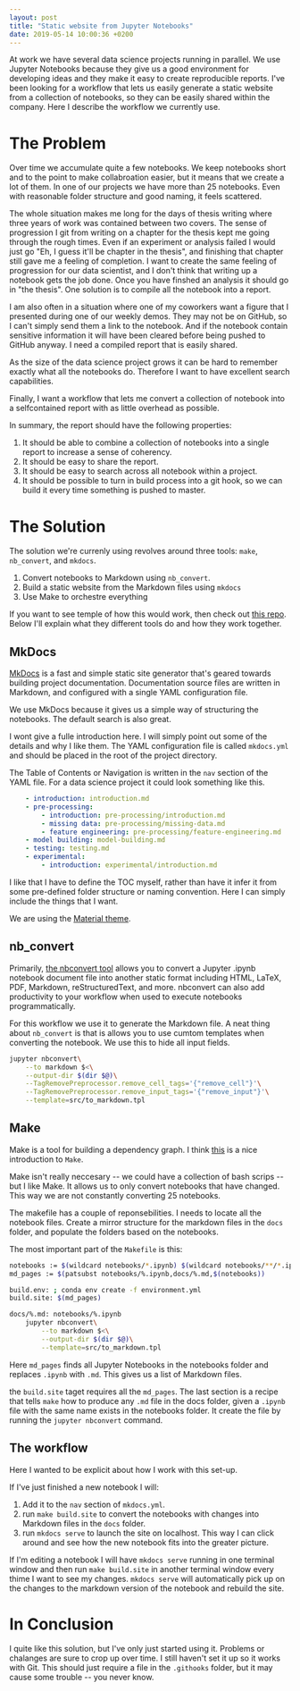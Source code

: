 ```yaml
---
layout: post
title: "Static website from Jupyter Notebooks"
date: 2019-05-14 10:00:36 +0200
---
```


At work we have several data science projects running in parallel. We use Jupyter Notebooks because they give us a good environment for developing ideas and they make it easy to create reproducible reports. I've been looking for a workflow that lets us easily generate a static website from a collection of notebooks, so they can be easily shared within the company. Here I describe the workflow we currently use.

# The Problem

Over time we accumulate quite a few notebooks. We keep notebooks short and to the point to make collabroation easier, but it means that we create a lot of them. In one of our projects we have more than 25 notebooks. Even with reasonable folder structure and good naming, it feels scattered. 

The whole situation makes me long for the days of thesis writing where three years of work was contained between two covers. The sense of progression I git from writing on a chapter for the thesis kept me going through the rough times. Even if an experiment or analysis failed I would just go "Eh, I guess it'll be chapter in the thesis", and finishing that chapter still gave me a feeling of completion. I want to create the same feeling of progression for our data scientist, and I don't think that writing up a notebook gets the job done. Once you have finshed an analysis it should go in "the thesis". One solution is to compile all the notebook into a report.

I am also often in a situation where one of my coworkers want a figure that I  presented during one of our weekly demos. They may not be on GitHub, so I can't simply send them a link to the notebook. And if the notebook contain sensitive information it will have been cleared before being pushed to GitHub anyway. I need a compiled report that is easily shared.

As the size of the data science project grows it can be hard to remember exactly what all the notebooks do. Therefore I want to have excellent search capabilities.  

Finally, I want a workflow that lets me convert a collection of notebook into a selfcontained report with as little overhead as possible. 

In summary, the report should have the following properties:

1. It should be able to combine a collection of notebooks into a single report to increase a sense of coherency.
1. It should be easy to share the report.
1. It should be easy to search across all notebook within a project. 
1. It should be possible to turn in build process into a git hook, so we can build it every time something is pushed to master. 

# The Solution

The solution we're currenly using revolves around three tools: `make`, `nb_convert`, and `mkdocs`.

1. Convert notebooks to Markdown using `nb_convert`.
1. Build a static website from the Markdown files using `mkdocs`
1. Use Make to orchestre everything

If you want to see temple of how this would work, then check out [this repo](https://github.com/mikkelhartmann/jupyter-notebooks-to-static-website-template). Below I'll explain what they different tools do and how they work together.

## MkDocs

[MkDocs](https://www.mkdocs.org/) is a fast and simple static site generator that's geared towards building project documentation. Documentation source files are written in Markdown, and configured with a single YAML configuration file.

We use MkDocs because it gives us a simple way of structuring the notebooks. The default search is also great.

I wont give a fulle introduction here. I will simply point out some of the details and why I like them. The YAML configuration file is called `mkdocs.yml` and should be placed in the root of the project directory. 

The Table of Contents or Navigation is written in the `nav` section of the YAML file. For a data science project it could look something like this.

```yml
    - introduction: introduction.md
    - pre-processing:
        - introduction: pre-processing/introduction.md
        - missing data: pre-processing/missing-data.md
        - feature engineering: pre-processing/feature-engineering.md
    - model building: model-building.md
    - testing: testing.md
    - experimental: 
        - introduction: experimental/introduction.md
```

I like that I have to define the TOC myself, rather than have it infer it from some pre-defined folder structure or naming convention. Here I can simply include the things that I want.

We are using the [Material theme](https://squidfunk.github.io/mkdocs-material/).

## nb_convert

Primarily, [the nbconvert tool](https://nbconvert.readthedocs.io/en/latest/) allows you to convert a Jupyter .ipynb notebook document file into another static format including HTML, LaTeX, PDF, Markdown, reStructuredText, and more. nbconvert can also add productivity to your workflow when used to execute notebooks programmatically.

For this workflow we use it to generate the Markdown file. A neat thing about `nb_convert` is that is allows you to use cumtom templates when converting the notebook. We use this to hide all input fields. 

```bash
jupyter nbconvert\
    --to markdown $<\
    --output-dir $(dir $@)\
    --TagRemovePreprocessor.remove_cell_tags='{"remove_cell"}'\
    --TagRemovePreprocessor.remove_input_tags='{"remove_input"}'\
    --template=src/to_markdown.tpl
```

## Make

Make is a tool for building a dependency graph. I think [this](https://mads-hartmann.com/2016/08/20/make.html) is a nice introduction to `Make`.

Make isn't really neccesary -- we could have a collection of bash scrips -- but I like Make. It allows us to only convert notebooks that have changed. This way we are not constantly converting 25 notebooks.

The makefile has a couple of reponsebilities. I needs to locate all the notebook files. Create a mirror structure for the markdown files in the `docs` folder, and populate the folders based on the notebooks.

The most important part of the `Makefile` is this:

```bash
notebooks := $(wildcard notebooks/*.ipynb) $(wildcard notebooks/**/*.ipynb)
md_pages := $(patsubst notebooks/%.ipynb,docs/%.md,$(notebooks))

build.env: ; conda env create -f environment.yml
build.site: $(md_pages)

docs/%.md: notebooks/%.ipynb
	jupyter nbconvert\
		--to markdown $<\
		--output-dir $(dir $@)\
		--template=src/to_markdown.tpl
```

Here `md_pages` finds all Jupyter Notebooks in the notebooks folder and replaces `.ipynb` with `.md`. This gives us a list of Markdown files.

the `build.site` taget requires all the `md_pages`. The last section is a recipe that tells `make` how to produce any `.md` file in the docs folder, given a `.ipynb` file with the same name exists in the notebooks folder. It create the file by running the `jupyter nbconvert` command.

## The workflow 

Here I wanted to be explicit about how I work with this set-up.

If I've just finished a new notebook I will:

1. Add it to the `nav` section of `mkdocs.yml`.
1. run `make build.site` to convert the notebooks with changes into Markdown files in the `docs` folder.
1. run `mkdocs serve` to launch the site on localhost. This way I can click around and see how the new notebook fits into the greater picture.

If I'm editing a notebook I will have `mkdocs serve` running in one terminal window and then run `make build.site` in another terminal window every thime I want to see my changes. `mkdocs serve` will automatically pick up on the changes to the markdown version of the notebook and rebuild the site.

# In Conclusion

I quite like this solution, but I've only just started using it. Problems or chalanges are sure to crop up over time. I still haven't set it up so it works with Git. This should just require a file in the `.githooks` folder, but it may cause some trouble -- you never know.